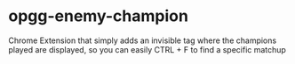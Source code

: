 # opgg-enemy-champion
Chrome Extension that simply adds an invisible tag where the champions played are displayed, so you can easily CTRL + F to find a specific matchup
